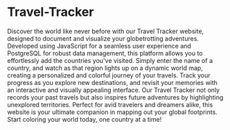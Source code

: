 # Travel-Tracker

Discover the world like never before with our Travel Tracker website, designed to document and visualize your globetrotting adventures. Developed using JavaScript for a seamless user experience and PostgreSQL for robust data management, this platform allows you to effortlessly add the countries you've visited. Simply enter the name of a country, and watch as that region lights up on a dynamic world map, creating a personalized and colorful journey of your travels. Track your progress as you explore new destinations, and revisit your memories with an interactive and visually appealing interface. Our Travel Tracker not only records your past travels but also inspires future adventures by highlighting unexplored territories. Perfect for avid travelers and dreamers alike, this website is your ultimate companion in mapping out your global footprints. Start coloring your world today, one country at a time!
